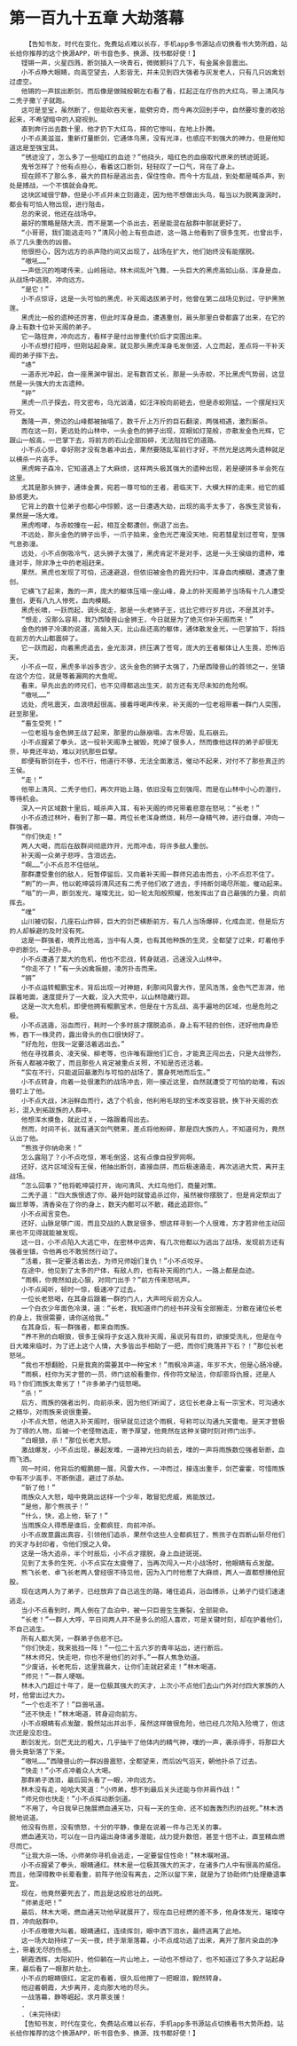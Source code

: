 # 第一百九十五章 大劫落幕
        【告知书友，时代在变化，免费站点难以长存，手机app多书源站点切换看书大势所趋，站长给你推荐的这个换源APP，听书音色多、换源、找书都好使！】
       铿锵一声，火星四溅，断剑插入一块青石，微微颤抖了几下，有金属余音震出。
       小不点睁大眼睛，向高空望去，人影皆无，并未见到四大强者与灰发老人，只有几只凶禽划过虚空。
       他锵的一声拔出断剑，而后像是做贼般朝左右看了看，扛起正在疗伤的大红鸟，带上清风与二秃子撒丫子就跑。
       这可是至宝，虽然断了，但能砍吞天雀，能劈穷奇，而今再次回到手中，自然要珍重的收拾起来，不希望暗中的人窥视到。
       直到奔行出去数十里，他才扔下大红鸟，摔的它惨叫，在地上扑腾。
       小不点美滋滋，重新打量断剑，它通体乌黑，没有光泽，也感应不到强大的神力，但是他知道这是至强宝具。
       “锈迹没了，怎么多了一些暗红的血迹？”他挠头，暗红色的血痕取代原来的锈迹斑斑。
       鬼爷怎样了？他有点担心，看着这口断剑，轻轻叹了一口气，背在了身上。
       现在顾不了那么多，最大的目标是逃出去，保住性命。而今十方乱战，到处都是喊杀声，到处是搏战，一个不慎就会身死。
       这块区域很宁静，但是小不点并未立刻遁走，因为他不想做出头鸟，每当以为脱离漩涡时，都会有可怕人物出现，进行阻击。
       总的来说，他还在战场中。
       最好的策略是随大流，而不是第一个杀出去，若是能混在敌群中那就更好了。
       “小哥哥，我们能逃走吗？”清风小脸上有些血迹，这一路上他看到了很多生死，也曾出手，杀了几头重伤的凶兽。
       他很担心，因为远方的杀声隐约间又出现了，战场在扩大，他们始终没有能摆脱。
       “嗷吼……”
       一声低沉的咆哮传来，山岭摇动，林木间乱叶飞舞，一头巨大的黑虎高如山岳，浑身是血，从战场中逃脱，冲向远方。
       “是它！”
       小不点惊讶，这是一头可怕的黑虎，补天阁选拔弟子时，他曾在第二战场见到过，守护黑煞莲。
       黑虎比一般的遗种还厉害，但此时浑身是血，遭遇重创，肩头那里白骨都露了出来，在它的身上有数十位补天阁的弟子。
       它一路狂奔，冲向远方，看样子是付出惨重代价后才突围出来。
       小不点想打招呼，但刚站起身来，就见那头黑虎浑身毛发倒竖，人立而起，差点将一干补天阁的弟子摔下去。
       “哧”
       一道赤光冲起，自一座黑渊中冒出，足有数百丈长，那是一头赤蛟，不比黑虎气势弱，这显然是一头强大的太古遗种。
       “砰”
       黑虎一爪子探去，符文密布，乌光汹涌，如汪洋般向前砸去，但是赤蛟刚猛，一个摆尾扫灭符文。
       轰隆一声，旁边的山峰都被抽塌了，数千斤上万斤的巨石翻滚，两强相遇，激烈厮杀。
       而在这一刻，更远处的山林中，一头金色的狮子出现，双眼如灯笼般，亦散发金色光辉，它跟山一般高，一巴掌下去，将前方的石山全部拍碎，无法阻挡它的道路。
       小不点心惊，幸好刚才没有急着冲出去，果然要随乱军前行才好，不然光是这两头遗种就足以横杀一片高手。
       黑虎眸子森冷，它知道遇上了大麻烦，这样两头极其强大的遗种出现，若是硬拼多半会死在这里。
       尤其是那头狮子，通体金黄，宛若一尊可怕的王者，君临天下，大模大样的走来，给它的威胁感更大。
       它背上的数十位弟子也都心中惊颤，这一日遭遇大劫，出现的高手太多了，各族生灵皆有，果然是一场大难。
       黑虎咆哮，与赤蛟撞在一起，相互全都遭创，倒退了出去。
       不远处，那头金色的狮子出手，一爪子拍来，金色光芒淹没天地，宛若彗星划过苍穹，至强气息弥漫。
       远处，小不点倒吸冷气，这头狮子太强了，黑虎肯定不是对手，这是一头王侯级的遗种，难逢对手，除非净土中的老祖赶来。
       果然，黑虎也发现了可怕，迅速避退，但依旧被金色的霞光扫中，浑身血肉模糊，遭遇了重创。
       它横飞了起来，轰的一声，庞大的躯体压塌一座山峰，身上的补天阁弟子当场有十几人遭受重创，更有八九人惨死，血肉模糊。
       黑虎长啸，一跃而起，调头就走，那是一头老狮子王，远比它修行岁月远，不是其对手。
       “想走，没那么容易，我乃西陵兽山金狮王，今日就是为了绝灭你补天阁而来！”
       金色的狮子冷漠的说道，高耸入天，比山岳还高的躯体，通体散发金光，一巴掌拍下，将挡在前方的大山都震碎了。
       它一跃而起，向着黑虎追去，金光澎湃，挤压满了苍穹，庞大的王者躯体让人生畏，恐怖滔天。
       小不点一叹，黑虎多半凶多吉少，这头金色的狮子太强了，乃是西陵兽山的首领之一，坐镇在这个方位，就是等着漏网的大鱼呢。
       看来，早先出去的师兄们，也不见得都逃出生天，前方还有无尽未知的危险啊。
       “嗷吼……”
       远处，虎吼震天，血浪喷起很高，接着呼喝声传来，补天阁的一位老祖带着一群门人突围，赶至那里。
       “畜生受死！”
       一位老祖与金色狮王战了起来，那里的山脉崩塌，古木尽毁，乱石崩云。
       小不点握紧了拳头，这一役补天阁净土被毁，死掉了很多人，然而像他这样的弟子却很无奈，毕竟还年幼，难以对抗那些巨擘。
       即便有断剑在手，也不行，他道行不够，无法全面激活，催动不起来，对付不了那些真正的王侯。
       “走！”
       他带上清风、二秃子他们，再次开始上路，依旧没有立刻强闯，而是在山林中小心的潜行，等待机会。
       深入一片区域数十里后，喊杀声入耳，有补天阁的师兄带着悲意在怒吼：“长老！”
       小不点透过林叶，看到了那一幕，两位长老浑身燃烧，耗尽一身精气神，进行自爆，冲向一群强者。
       “你们快走！”
       两人大喝，而后在敌群间彻底炸开，光雨冲击，将许多敌人重创。
       补天阁一众弟子悲呼，含泪远去。
       “啊……”小不点忍不住低吼。
       那群遭受重创的敌人，短暂停留后，又向着补天阁一群师兄追击而去，小不点忍不住了。
       “刷”的一声，他以乾坤袋将清风还有二秃子他们收了进去，手持断剑竭尽所能，催动起来。
       “嗡”的一声，断剑发光，璀璨无比，如一轮太阳般照耀，他发挥出了自己最强的力量，向前挥去。
       “噗”
       山川被切裂，几座石山炸碎，巨大的剑芒横断前方，有几人当场爆碎，化成血泥，但是后方的人却躲避的及时没有死。
       这是一群强者，境界比他高，当中有人类，也有其他种族的生灵，全都望了过来，盯着他手中的断剑，一起扑杀。
       小不点遭遇了莫大的危机，他也不恋战，转身就逃，迅速没入山林中。
       “你走不了！”有一头凶禽振翅，凌厉扑击而来。
       “锵”
       小不点运转鲲鹏宝术，背后出现一对神翅，刹那间风雷大作，罡风浩荡，金色气芒澎湃，他踩着地面，速度提升了一大截，没入大荒中，以山林隐藏行踪。
       这是一次大危机，即便他拥有鲲鹏宝术，但是在十方乱战、高手遍地的区域，也是危险之极。
       小不点逃遁，浴血而行，耗时一个多时辰才摆脱追杀，身上有不轻的创伤，还好他肉身恐怖，吞下一株灵药，露出骨头的伤口很快好了。
       “好危险，但我一定要活着逃出去。”
       他在寻找慕炎、凌天侯、柳老等，也许唯有跟他们汇合，才能真正闯出去，只是大战惨烈，所有人都被冲散了，而且那些人肯定被重点关照，不知是否还活着。
       “实在不行，只能返回最激烈与可怕的战场了，置身死地而后生。”
       小不点转身，向着一处很激烈的战场冲去，刚一接近这里，自然就遭受了可怕的劫难，有凶兽盯上了他。
       小不点大战，沐浴鲜血而行，选了个机会，他利用毛球的宝术改变容貌，换下补天阁的衣衫，混入到拓跋族的人群中。
       他想浑水摸鱼，就此过关，一路跟着闯出去。
       然而，时间不长，就有通天剑气劈来，差点将他粉碎，那是四大族的人，不知道何为，竟然认出了他。
       “熊孩子你纳命来！”
       怎么露陷了？小不点吃惊，寒毛倒竖，这有点像自投罗网啊。
       还好，这片区域没有王侯，他抽出断剑，直接血拼，而后极速遁走，再次逃进大荒，离开主战场。
       “怎么回事？”他将乾坤袋打开，询问清风、大红鸟他们，商量对策。
       二秃子道：“四大族恨透了你，最开始时就曾追杀过你，虽然被你摆脱了，但是肯定祭出了幽兰草等，清香染在了你的身上，数天内都可以不散，藉此追踪你。”
       小不点闻言变色。
       还好，山脉足够广阔，而且交战的人数足很多，想这样寻到一个人很难，方才若非他主动回来也不见得就能被发现。
       这一日，小不点陷入大逃亡中，在密林中远奔，有几次他都以为逃出了战场，发现前方还有强者坐镇，令他再也不敢贸然行动了。
       “活着，我一定要活着出去，为师兄师姐们复仇！”小不点咬牙。
       在途中，他见到了太多的尸体，有敌人的，也有补天阁的门人，一路上都是血迹。
       “雨枫，你竟然如此心狠，对同门出手？”前方传来怒吼声。
       小不点闻听，顿时一惊，极速冲了过去。
       一位长老怒喝，在其身后跟着一群的门人，大声呵斥前方众人。
       一个白衣少年面色冷漠，道：“长老，我知道师门的经书并没有全部搬走，分散在诸位长老的身上，我很需要，请你送给我。”
       在其身后，有一群强者，都来自雨族。
       “养不熟的白眼狼，很多王侯将子女送入我补天阁，虽说另有目的，欲接受洗礼，但是在今日大难来临时，为了还上这个人情，大多皆出手相助了一把，而你们竟落井下石？！”那位长老怒吼。
       “我也不想翻脸，只是我真的需要其中一种宝术！”雨枫冷声道，年岁不大，但是心肠冷硬。
       “雨枫，枉你为天才营的一员，师门这般看重你，传你符文秘法，你却恩将仇报，还是人吗？你们雨族太卑劣了！”许多弟子门徒怒喝。
       “杀！”
       后方，雨族的强者出列，向前杀来，因为他们听闻了，这位长老身上有一宗宝术，可沟通水之精华，对雨族来说很重要。
       小不点大怒，他进入补天阁时，很早就见过这个雨枫，号称可以沟通九天雷电，是天才营极为了得的人物，后被一个老怪物选走，寄予厚望，他竟然在这种关键时刻对师门出手。
       “白眼狼，杀！”那位长老大怒。
       激战爆发，小不点出现，暴起发难，一道神光扫向前去，噗的一声将雨族数位强者斩断，血雨飞洒。
       同一时间，他背后的鲲鹏翅一展，风雷大作，一冲而过，接连出重手，剑芒霍霍，可惜雨族中有不少高手，不断倒退，避过了杀劫。
       “斩了他！”
       雨族众人大怒，暗中竟跳出这样一个少年，敢冒犯虎威，焉能放过。
       “是他，那个熊孩子！”
       “什么，快，追上他，斩了！”
       当雨族众人得悉是谁后，全都疯狂，向前冲杀。
       小不点故意露出真容，引领他们追杀，果然令这些人全都疯狂了，熊孩子在百断山斩尽他们的天才与封印者，令他们恨之入骨。
       这是一场大追杀，半个时辰后，小不点才摆脱，身上血迹斑斑。
       见到了太多的生死，小不点实在太疲倦了，当再次闯入一片小战场时，他眼睛有点发酸。
       熊飞长老、卓飞长老两人曾经很不待见他，因为入门时他惹了大麻烦，两人一直都想揍他屁股。
       现在这两人为了弟子，已经放弃了自己逃生的路，堵住追兵，浴血搏杀，让弟子门徒们速速逃走。
       当小不点看到时，两人倒在了血泊中，被一只巨兽生生撕裂，全部毙命。
       “长老！”一群人大呼，平日间两人并不是多么的招人喜欢，可是关键时刻，却在护着他们，不自己逃生。
       所有人都大哭，一群弟子伤悲不已。
       “你们快走，我来抵挡一阵！”一位二十五六岁的青年站出，进行断后。
       “林木师兄，快走吧，你也不是他们的对手。”一群人焦急劝道。
       “少废话，长老死后，这里我最大，让你们走就赶紧走！”林木喝道。
       “师兄！”一群人哽咽。
       林木入门超过十年了，是一位极其强大的天才，上次小不点他们去山门外对付四大家族的人时，他曾出过大力。
       “一个也走不了！”巨兽吼道。
       “还不快走！”林木喝道，转身迎向前方。
       小不点眼睛有点发酸，毅然站出并出手，虽然这样做很危险，他已经几次陷入险境了，但这次还是没忍住。
       断剑发光，剑芒无比的粗大，几乎抽干了他体内的精气神，噗的一声，袭杀得手，将那巨大兽头竟斩落了下来。
       “嗷吼……”西陵兽山的一群凶兽震怒，全都望来，而后凶气滔天，朝他扑杀了过去。
       “快走！”小不点冲着众人大喝。
       那群弟子洒泪，最后回头看了一眼，冲向远方。
       林木没有走，哈哈大笑道：“小师弟，想不到最后关头还能与你并肩作战！”
       “师兄你也快走！”小不点挥动断剑道。
       “不用了，今日我早已施展燃血通天功，只有一天的生命，还不如轰轰烈烈的战死。”林木洒脱地说道。
       他没有伤悲，没有愤怒，十分的平静，像是在说着一件与己无关的事。
       燃血通天功，可以在一日内逼出身体诸多潜能，战力提升数倍，甚至十倍不止，直至精血燃尽而亡。
       “让我大杀一场，小师弟你寻机会逃走，一定要留住性命！”林木嘱咐道。
       小不点握紧了拳头，眼睛通红。林木是一位极其强大的天才，在诸多门人中有很高的威信。而且，他深得教中长辈看重，前阵子他没有离去，之所以留下来，就是为了协助师门处理撤退事宜。
       现在，他竟然要死去了，而且是这般悲壮的战死。
       “师弟走吧！”
       最后，林木大喝，燃血通天功他早就展开了，现在血已经燃的差不多，他身体发光，璀璨夺目，冲向敌群中。
       小不点嗷嗷大叫着，眼睛通红，连续挥剑，眼中洒下泪水，最终逃离了此地。
       这一场大劫持续了一天一夜，终于渐渐落幕，小不点成功逃了出来，离开了那片染血的净土，带着无尽的伤感。
       朝霞洒辉，太阳初升，他仰躺在一片山地上，一动也不想动了，也不知道过了多久才站起身来，最后看了一眼那片劫土。
       小不点的眼睛很红，定定的看着，很久后他擦了一把眼泪，毅然转身。
       他迎着朝霞，大步离开，走向那大地的尽头。
       一战落幕，静等崛起，求月票支援！
       .
       .（未完待续）
       【告知书友，时代在变化，免费站点难以长存，手机app多书源站点切换看书大势所趋，站长给你推荐的这个换源APP，听书音色多、换源、找书都好使！】